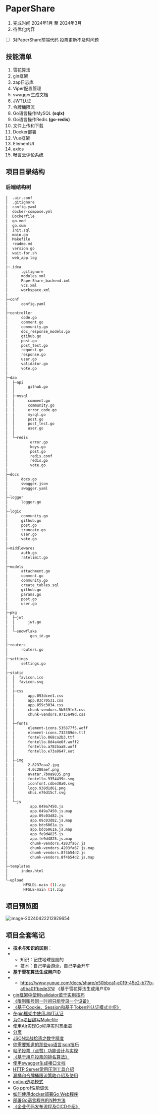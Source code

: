 # PaperShare
1. 完成时间 2024年1月 至 2024年3月
2. 待优化内容
- [ ] 对PaperShare前端代码 投票更新不及时问题
## 技能清单
1. 雪花算法
2. gin框架
2. zap日志库
3. Viper配置管理
4. swagger生成文档
5. JWT认证
6. 令牌桶限流
7. Go语言操作MySQL **(sqlx)**
8. Go语言操作Redis **(go-redis)**
10. 文件上传和下载
12. Docker部署
13. Vue框架
14. ElementUI
15. axios 
16. 畅言云评论系统

## 项目目录结构
### 后端结构树
```bash
│  .air.conf
│  .gitignore
│  config.yaml
│  docker-compose.yml
│  Dockerfile
│  go.mod
│  go.sum
│  init.sql
│  main.go
│  Makefile
│  readme.md
│  version.go
│  wait-for.sh
│  web_app.log
│  
├─.idea
│      .gitignore
│      modules.xml
│      PaperShare_backend.iml
│      vcs.xml
│      workspace.xml
│      
├─conf
│      config.yaml
│      
├─controller
│      code.go
│      comment.go
│      community.go
│      doc_response_models.go
│      gtihub.go
│      post.go
│      post_test.go
│      request.go
│      response.go
│      user.go
│      validator.go
│      vote.go
│      
├─dao
│  ├─api
│  │      github.go
│  │      
│  ├─mysql
│  │      comment.go
│  │      community.go
│  │      error_code.go
│  │      mysql.go
│  │      post.go
│  │      post_test.go
│  │      user.go
│  │      
│  └─redis
│          error.go
│          keys.go
│          post.go
│          redis.conf
│          redis.go
│          vote.go
│          
├─docs
│      docs.go
│      swagger.json
│      swagger.yaml
│      
├─logger
│      logger.go
│      
├─logic
│      community.go
│      github.go
│      post.go
│      truncate.go
│      user.go
│      vote.go
│      
├─middlewares
│      auth.go
│      ratelimit.go
│      
├─models
│      attachment.go
│      comment.go
│      community.go
│      create_tables.sql
│      github.go
│      params.go
│      post.go
│      user.go
│      
├─pkg
│  ├─jwt
│  │      jwt.go
│  │      
│  └─snowflake
│          gen_id.go
│          
├─routers
│      routers.go
│      
├─settings
│      settings.go
│      
├─static
│  │  favicon.ico
│  │  favicon.svg
│  │  
│  ├─css
│  │      app.093dcee1.css
│  │      app.83c70531.css
│  │      app.859c3034.css
│  │      chunk-vendors.5b539fe5.css
│  │      chunk-vendors.9715a49d.css
│  │      
│  ├─fonts
│  │      element-icons.535877f5.woff
│  │      element-icons.732389de.ttf
│  │      fontello.068ca2b3.ttf
│  │      fontello.8d4a4e6f.woff2
│  │      fontello.a782baa8.woff
│  │      fontello.e73a0647.eot
│  │      
│  ├─img
│  │      2.8237eaa2.jpg
│  │      4.0c280aef.png
│  │      avatar.7b0a9835.png
│  │      fontello.9354499c.svg
│  │      iconfont.cdbe38a0.svg
│  │      logo.938d1d61.png
│  │      shui.e76d15cf.svg
│  │      
│  └─js
│          app.049a7450.js
│          app.049a7450.js.map
│          app.09c03d82.js
│          app.09c03d82.js.map
│          app.bdc6061a.js
│          app.bdc6061a.js.map
│          app.fe9d4825.js
│          app.fe9d4825.js.map
│          chunk-vendors.4203fa67.js
│          chunk-vendors.4203fa67.js.map
│          chunk-vendors.8f4b54d2.js
│          chunk-vendors.8f4b54d2.js.map
│          
├─templates
│      index.html
│      
└─upload
        HFSLDL-main (1).zip
        HFSLE-main (1).zip

```


## 项目预览图

![image-20240422212929654](https://gitee.com/liushuishui/picgo/raw/master/20240422212939.png)

## 项目全套笔记

- **技术与知识的区别**：
- - 知识：记住地球是圆的
  - 技术：自己学会游泳，自己学会开车 
- **基于雪花算法生成用户ID**
- - https://www.yuque.com/docs/share/e50bbca1-e019-45e2-b77b-a9ba01fbede3?# 《基于雪花算法生成用户ID》
- [gin框架中使用validator若干实用技巧](https://www.liwenzhou.com/posts/Go/validator_usages/)
- [《限制账号同一时间只能登录一个设备》](https://www.yuque.com/docs/share/584ddd0f-5158-4cea-8918-a4b6e1d41a07?# )
- [《基于Cookie、Session和基于Token的认证模式介绍》](https://www.yuque.com/docs/share/06a89a55-3e3c-452b-aeb1-acf4d2bac8a5?#)
- [在gin框架中使用JWT认证](https://www.liwenzhou.com/posts/Go/jwt_in_gin/)
- [为Go项目编写Makefile](https://www.liwenzhou.com/posts/Go/makefile/)
- [使用Air实现Go程序实时热重载](https://www.liwenzhou.com/posts/Go/live_reload_with_air/)
- [分页](https://zhidao.baidu.com/question/1573826651037645420.html)
- [JSON实战拾遗之数字精度](https://www.ituring.com.cn/article/506822)
- [你需要知道的那些go语言json技巧](https://www.liwenzhou.com/posts/Go/json_tricks_in_go)
- [帖子投票（点赞）功能设计与实现](https://www.yuque.com/docs/share/d09afe84-90d1-4e04-a73e-95848f073558?#)
- [《基于用户投票的排名算法》](https://www.yuque.com/docs/share/f40f5c41-f327-47d4-88bb-02bcf62515a8?# )
- [使用swagger生成接口文档](https://www.liwenzhou.com/posts/Go/gin_swagger/)
- [HTTP Server常用压测工具介绍](https://www.liwenzhou.com/posts/Go/benchmark_tool/)
- [漏桶和令牌桶限流策略介绍及使用](https://www.liwenzhou.com/posts/Go/ratelimit/)
- [option选项模式](https://www.liwenzhou.com/posts/Go/functional_options_pattern/)
- [Go pprof性能调优](https://www.liwenzhou.com/posts/Go/performance_optimisation/)
- [如何使用docker部署Go Web程序](https://www.liwenzhou.com/posts/Go/how_to_deploy_go_app_using_docker/)
- [部署Go语言程序的N种方法](https://www.liwenzhou.com/posts/Go/deploy_go_app/)
- [《企业代码发布流程及CICD介绍》](https://www.yuque.com/docs/share/e837e5bf-f6a9-4dc8-98e4-4b8ce24808ab?)
